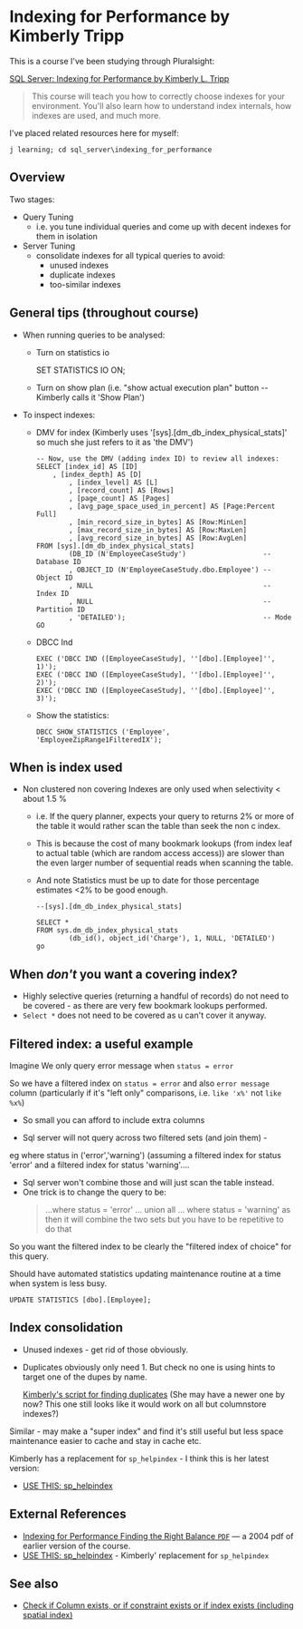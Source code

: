 ﻿# Indexing for Performance by Kimberly Tripp

This is a course I've been studying through Pluralsight:

[SQL Server: Indexing for Performance by Kimberly L. Tripp](https://www.pluralsight.com/courses/sqlserver-indexing-for-performance)

> This course will teach you how to correctly choose indexes for your environment. You'll also learn how to understand index internals, how indexes are used, and much more.

I've placed related resources here for myself:

    j learning; cd sql_server\indexing_for_performance

## Overview

Two stages:

- Query Tuning
  - i.e. you tune individual queries and come up with decent indexes for them in isolation
- Server Tuning
  - consolidate indexes for all typical queries to avoid:
    - unused indexes
    - duplicate indexes
    - too-similar indexes

## General tips (throughout course)

- When running queries to be analysed:
  - Turn on statistics io

	SET STATISTICS IO ON;

  - Turn on show plan (i.e. "show actual execution plan" button -- Kimberly calls it 'Show Plan')

- To inspect indexes:
  - DMV for index (Kimberly uses '[sys].[dm_db_index_physical_stats]' so much she just refers to it as 'the DMV')

		-- Now, use the DMV (adding index ID) to review all indexes:
		SELECT [index_id] AS [ID]
			, [index_depth] AS [D]
				, [index_level] AS [L]
				, [record_count] AS [Rows]
				, [page_count] AS [Pages]
				, [avg_page_space_used_in_percent] AS [Page:Percent Full]
				, [min_record_size_in_bytes] AS [Row:MinLen]
				, [max_record_size_in_bytes] AS [Row:MaxLen]
				, [avg_record_size_in_bytes] AS [Row:AvgLen]
		FROM [sys].[dm_db_index_physical_stats]
				(DB_ID (N'EmployeeCaseStudy')					-- Database ID
				, OBJECT_ID (N'EmployeeCaseStudy.dbo.Employee') -- Object ID
				, NULL											-- Index ID
				, NULL											-- Partition ID
				, 'DETAILED');									-- Mode
		GO

  - DBCC Ind

		EXEC ('DBCC IND ([EmployeeCaseStudy], ''[dbo].[Employee]'', 1)');
		EXEC ('DBCC IND ([EmployeeCaseStudy], ''[dbo].[Employee]'', 2)');
		EXEC ('DBCC IND ([EmployeeCaseStudy], ''[dbo].[Employee]'', 3)');

  - Show the statistics:

		DBCC SHOW_STATISTICS ('Employee', 'EmployeeZipRange1FilteredIX');

## When is index used

- Non clustered non covering Indexes are only used when selectivity &lt; about 1.5 %
  - i.e. If the query planner, expects your query to returns 2% or more of the table it would rather scan the table than seek the non c index.
  - This is because the cost of many bookmark lookups (from index leaf to actual table (which are random access access)) are slower than the even larger number of sequential reads when scanning the table.
  - And note Statistics must be up to date for those percentage estimates &lt;2% to be good enough.

		--[sys].[dm_db_index_physical_stats]

		SELECT *
		FROM sys.dm_db_index_physical_stats
				(db_id(), object_id('Charge'), 1, NULL, 'DETAILED')
		go

## When *don't* you want a covering index?

- Highly selective queries (returning a handful of records) do not need to be covered - as there are very few bookmark lookups performed.
- `Select *` does not need to be covered as u can't cover it anyway.

## Filtered index: a useful example

Imagine We only query error message when `status = error`

So we have a filtered index on `status = error` and also `error message` column (particularly if it's "left only" comparisons, i.e. `like 'x%'` not `like %x%`)

- So small you can afford to include extra columns

- Sql server will not query across two filtered sets (and join them) -

eg where status in ('error','warning') (assuming a filtered index for status 'error' and a filtered index for status 'warning'....

- Sql server won't combine those and will just scan the table instead.
- One trick is to change the query to be:
	> ...where status = 'error' ... union all ... where status = 'warning'
	as then it will combine the two sets but you have to be repetitive to do that

So you want the filtered index to be clearly the "filtered index of choice" for this query.

Should have automated statistics updating maintenance routine at a time when system is less busy.

	UPDATE STATISTICS [dbo].[Employee];

## Index consolidation

- Unused indexes - get rid of those obviously.

- Duplicates obviously only need 1. But check no one is using hints to target one of the dupes by name.

	[Kimberly's script for finding duplicates](https://www.sqlskills.com/blogs/kimberly/removing-duplicate-indexes/) (She may have a newer one by now? This one still looks like it would work on all but columnstore indexes?)

Similar - may make a "super index" and find it's still useful but less space maintenance easier to cache and stay in cache etc.

Kimberly has a replacement for `sp_helpindex` - I think this is her latest version:

- [USE THIS: sp_helpindex](https://www.sqlskills.com/blogs/kimberly/sp_helpindex-v20170228/)

## External References

- [Indexing for Performance Finding the Right Balance `PDF`](https://www.sqlskills.com/blogs/kimberly/content/binary/indexesrightbalance.pdf) &mdash; a 2004 pdf of earlier version of the course.
- [USE THIS: sp_helpindex](https://www.sqlskills.com/blogs/kimberly/sp_helpindex-v20170228/) - Kimberly' replacement for `sp_helpindex`

## See also

- [Check if Column exists, or if constraint exists or if index exists (including spatial index)](check_if_column_constraint_index_exists.md)
